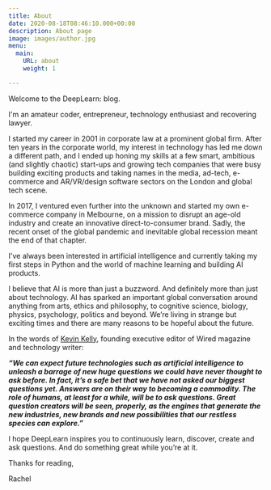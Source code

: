 ```yaml
---
title: About
date: 2020-08-18T08:46:10.000+00:00
description: About page
image: images/author.jpg
menu:
  main:
    URL: about
    weight: 1

---
```

Welcome to the DeepLearn: blog.

I'm an amateur coder, entrepreneur, technology enthusiast and recovering lawyer.

I started my career in 2001 in corporate law at a prominent global firm. After ten years in the corporate world, my interest in technology has led me down a different path, and I ended up honing my skills at a few smart, ambitious (and slightly chaotic) start-ups and growing tech companies that were busy building exciting products and taking names in the media, ad-tech, e-commerce and AR/VR/design software sectors on the London and global tech scene.

In 2017, I ventured even further into the unknown and started my own e-commerce company in Melbourne, on a mission to disrupt an age-old industry and create an innovative direct-to-consumer brand. Sadly, the recent onset of the global pandemic and inevitable global recession meant the end of that chapter.

I've always been interested in artificial intelligence and currently taking my first steps in Python and the world of machine learning and building AI products.

I believe that AI is more than just a buzzword. And definitely more than just about technology. AI has sparked an important global conversation around anything from arts, ethics and philosophy, to cognitive science, biology, physics, psychology, politics and beyond. We’re living in strange but exciting times and there are many reasons to be hopeful about the future.

In the words of [Kevin Kelly](https://www.ge.com/news/reports/ai-answers-cheap-questions-future), founding executive editor of Wired magazine and technology writer:

**_“We can expect future technologies such as artificial intelligence to unleash a barrage of new huge questions we could have never thought to ask before. In fact, it’s a safe bet that we have not asked our biggest questions yet. Answers are on their way to becoming a commodity. The role of humans, at least for a while, will be to ask questions_. _Great question creators will be seen, properly, as the engines that generate the new industries, new brands and new possibilities that our restless species can explore.”_**

I hope DeepLearn inspires you to continuously learn, discover, create and ask questions. And do something great while you’re at it.

Thanks for reading,

Rachel